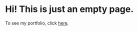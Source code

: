 # Hi! This is just an empty page.
To see my portfolio, click [here](https://oluizfernando.github.io/oluizfernando_site).
